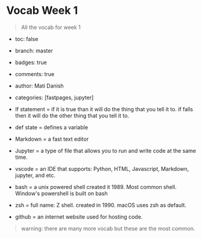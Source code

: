 # Vocab Week 1
> All the vocab for week 1

- toc: false
- branch: master
- badges: true
- comments: true
- author: Mati Danish
- categories: [fastpages, jupyter]

- If statement  = if it is true than it will do the thing that you tell it to. if falls then it will do the other thing that you tell it to.

- def state = defines a variable

- Markdown = a fast text editor

- Jupyter = a type of file that allows you to run and write code at the same time. 

- vscode = an IDE that supports: Python, HTML, Javascript, Markdown,  jupyter, and etc. 

- bash = a unix powered shell created it 1989. Most common shell. Window's powershell is built on bash

- zsh = full name: Z shell. created in 1990. macOS uses zsh as default. 

- github = an internet website used for hosting code. 

> warning: there are many more vocab but these are the most common. 